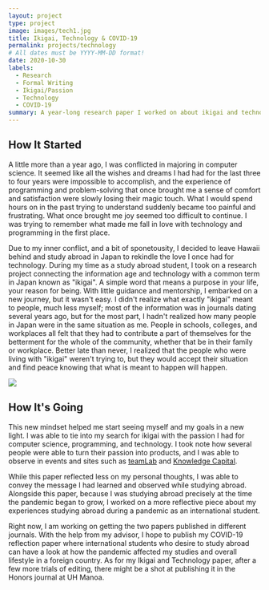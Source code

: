 ```yaml
---
layout: project
type: project
image: images/tech1.jpg
title: Ikigai, Technology & COVID-19
permalink: projects/technology
# All dates must be YYYY-MM-DD format!
date: 2020-10-30
labels:
  - Research
  - Formal Writing
  - Ikigai/Passion
  - Technology
  - COVID-19
summary: A year-long research paper I worked on about ikigai and technology during my experience studying abroad during a pandemic.
---
```


## How It Started

A little more than a year ago, I was conflicted in majoring in computer science. It seemed like all the wishes and dreams I had had for the last three to four years were impossible to accomplish, and the experience of programming and problem-solving that once brought me a sense of comfort and satisfaction were slowly losing their magic touch. What I would spend hours on in the past trying to understand suddenly became too painful and frustrating. What once brought me joy seemed too difficult to continue. I was trying to remember what made me fall in love with technology and programming in the first place.

Due to my inner conflict, and a bit of sponetousity, I decided to leave Hawaii behind and study abroad in Japan to rekindle the love I once had for technology. During my time as a study abroad student, I took on a research project connecting the information age and technology with a common term in Japan known as "ikigai". A simple word that means a purpose in your life, your reason for being. With little guidance and mentorship, I embarked on a new journey, but it wasn't easy. I didn't realize what exactly "ikigai" meant to people, much less myself; most of the information was in journals dating several years ago, but for the most part, I hadn't realized how many people in Japan were in the same situation as me. People in schools, colleges, and workplaces all felt that they had to contribute a part of themselves for the betterment for the whole of the community, whether that be in their family or workplace. Better late than never, I realized that the people who were living with "ikigai" weren't trying to, but they would accept their situation and find peace knowing that what is meant to happen will happen.

<img class="ui medium left floated image" src="{{ site.baseurl }}/images/tech2.jpg">

## How It's Going

This new mindset helped me start seeing myself and my goals in a new light. I was able to tie into my search for ikigai with the passion I had for computer science, programming, and technology. I took note how several people were able to turn their passion into products, and I was able to observe in events and sites such as <a href="https://www.teamlab.art/">teamLab</a> and <a href="https://kc-i.jp/tw/">Knowledge Capital</a>.

While this paper reflected less on my personal thoughts, I was able to convey the message I had learned and observed while studying abroad. Alongside this paper, because I was studying abroad precisely at the time the pandemic began to grow, I worked on a more reflective piece about my experiences studying abroad during a pandemic as an international student.

Right now, I am working on getting the two papers published in different journals. With the help from my advisor, I hope to publish my COVID-19 reflection paper where international students who desire to study abroad can have a look at how the pandemic affected my studies and overall lifestyle in a foreign country. As for my Ikigai and Technology paper, after a few more trials of editing, there might be a shot at publishing it in the Honors journal at UH Manoa.
